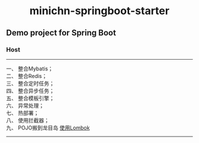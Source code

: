 <h1 align="center">minichn-springboot-starter</h1>

## Demo project for Spring Boot ##

### Host
---
一、 整合Mybatis；<br>
二、 整合Redis；<br>
三、 整合定时任务；<br>
四、 整合异步任务；<br>
五、 整合模板引擎；<br>
六、 异常处理；<br>
七、 热部署；<br>
八、 使用拦截器；<br>
九、 POJO搬到龙目岛 [使用Lombok](https://cmini777.gitee.io/2019/08/14/POJO%E6%90%AC%E5%88%B0%E9%BE%99%E7%9B%AE%E5%B2%9B%E2%80%94%E2%80%94Lombok/) <br>

-----

